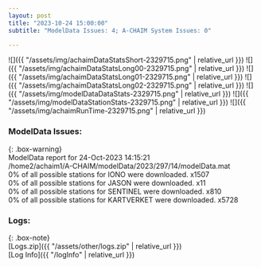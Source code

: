 ```yaml
---
layout: post
title: "2023-10-24 15:00:00"
subtitle: "ModelData Issues: 4; A-CHAIM System Issues: 0"

---
```


![]({{ "/assets/img/achaimDataStatsShort-2329715.png" | relative_url }})
![]({{ "/assets/img/achaimDataStatsLong00-2329715.png" | relative_url }})
![]({{ "/assets/img/achaimDataStatsLong01-2329715.png" | relative_url }})
![]({{ "/assets/img/achaimDataStatsLong02-2329715.png" | relative_url }})
![]({{ "/assets/img/modelDataDataStats-2329715.png" | relative_url }})
![]({{ "/assets/img/modelDataStationStats-2329715.png" | relative_url }})
![]({{ "/assets/img/achaimRunTime-2329715.png" | relative_url }})


### ModelData Issues:  
  
{: .box-warning}  
 ModelData report for 24-Oct-2023 14:15:21   
 /home2/achaim1/A-CHAIM/modelData/2023/297/14/modelData.mat   
 0% of all possible stations for IONO were downloaded. x1507   
 0% of all possible stations for JASON were downloaded. x11   
 0% of all possible stations for SENTINEL were downloaded. x810   
 0% of all possible stations for KARTVERKET were downloaded. x5728   
  


### Logs:  
  
{: .box-note}  
[Logs.zip]({{ "/assets/other/logs.zip" | relative_url }})  
[Log Info]({{ "/logInfo" | relative_url }})  
